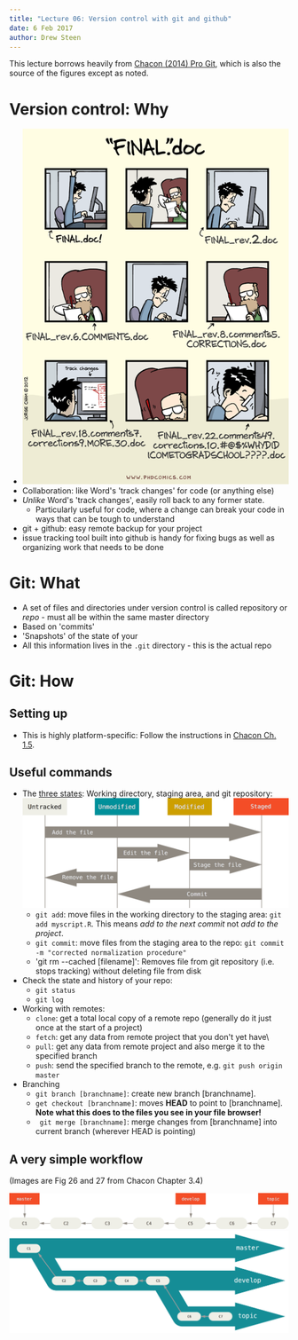 ```yaml
---
title: "Lecture 06: Version control with git and github"
date: 6 Feb 2017
author: Drew Steen
---
```


This lecture borrows heavily from [Chacon (2014) Pro Git](https://git-scm.com/book/en/v2), which is also the source of the figures except as noted. 

# Version control: Why
* ![final.doc](05_git_images/phd101212s.gif "final.doc")
* Collaboration: like Word's 'track changes' for code (or anything else)
* *Unlike* Word's 'track changes', easily roll back to any former state. 
    * Particularly useful for code, where a change can break your code in ways that can be tough to understand
* git + github: easy remote backup for your project
* issue tracking tool built into github is handy for fixing bugs as well as organizing work that needs to be done

# Git: What
* A set of files and directories under version control is called repository or *repo* - must all be within the same master directory
* Based on 'commits'
* 'Snapshots' of the state of your 
* All this information lives in the `.git` directory - this is the actual repo

# Git: How

## Setting up

* This is highly platform-specific: Follow the instructions in [Chacon Ch. 1.5](https://git-scm.com/book/en/v2/Getting-Started-Installing-Git).

## Useful commands
* The [three states](https://git-scm.com/book/en/v2/Git-Basics-Recording-Changes-to-the-Repository): Working directory, staging area, and git repository:
![circle_of_git](05_git_images/lifecycle.png "Chacon Fig 8")
    * `git add`: move files in the working directory to the staging area: `git add myscript.R`. This means *add to the next commit* not *add to the project*.
    * `git commit`: move files from the staging area to the repo: `git commit -m "corrected normalization procedure"`
    * 'git rm --cached [filename]': Removes file from git repository (i.e. stops tracking) without deleting file from disk
* Check the state and history of your repo:
    *  `git status`
    *  `git log`
* Working with remotes:
    * `clone`: get a total local copy of a remote repo (generally do it just once at the start of a project)
    * `fetch`: get any data from remote project that you don't yet have\
    * `pull`: get any data from remote project and also merge it to the specified branch
    * `push`: send the specified branch to the remote, e.g. `git push origin master`
* Branching
    * `git branch [branchname]`: create new branch [branchname]. 
    * `get checkout [branchname]`: moves **HEAD** to point to [branchname]. **Note what this does to the files you see in your file browser!**
    * ` git merge [branchname]`: merge changes from [branchname] into current branch (wherever HEAD is pointing)

## A very simple workflow

(Images are Fig 26 and 27 from Chacon Chapter 3.4)

![A simple workflow, v1](05_git_images/lr-branches-1.png)
![A simple workflow, v2](05_git_images/lr-branches-2.png)
